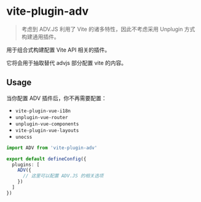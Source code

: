 # vite-plugin-adv

> 考虑到 ADV.JS 利用了 Vite 的诸多特性，因此不考虑采用 Unplugin 方式构建通用插件。

用于组合式构建配置 Vite API 相关的插件。

它将会用于抽取替代 advjs 部分配置 vite 的内容。

## Usage

当你配置 ADV 插件后，你不再需要配置：

- `vite-plugin-vue-i18n`
- `unplugin-vue-router`
- `unplugin-vue-components`
- `vite-plugin-vue-layouts`
- `unocss`

```ts
import ADV from 'vite-plugin-adv'

export default defineConfig({
  plugins: [
    ADV({
      // 这里可以配置 ADV.JS 的相关选项
    })
  ]
})
```
